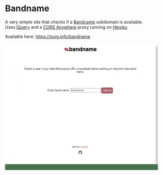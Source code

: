 # Bandname

A very simple site that checks if a [Bandcamp](https://bandcamp.com) subdomain is available.  
Uses [jQuery](https://jquery.com/) and a [CORS Anywhere](https://github.com/Rob--W/cors-anywhere) proxy running on [Heroku](https://heroku.com)

Available here: https://quig.info/bandname

![Demo of Bandname in Use](img/demo.gif)